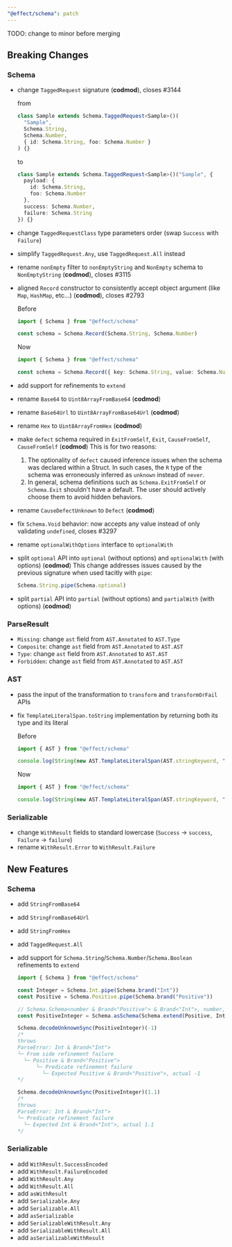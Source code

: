 ```yaml
---
"@effect/schema": patch
---
```


TODO: change to minor before merging

## Breaking Changes

### Schema

- change `TaggedRequest` signature (**codmod**), closes #3144

  from

  ```ts
  class Sample extends Schema.TaggedRequest<Sample>()(
    "Sample",
    Schema.String,
    Schema.Number,
    { id: Schema.String, foo: Schema.Number }
  ) {}
  ```

  to

  ```ts
  class Sample extends Schema.TaggedRequest<Sample>()("Sample", {
    payload: {
      id: Schema.String,
      foo: Schema.Number
    },
    success: Schema.Number,
    failure: Schema.String
  }) {}
  ```

- change `TaggedRequestClass` type parameters order (swap `Success` with `Failure`)
- simplify `TaggedRequest.Any`, use `TaggedRequest.All` instead
- rename `nonEmpty` filter to `nonEmptyString` and `NonEmpty` schema to `NonEmptyString` (**codmod**), closes #3115
- aligned `Record` constructor to consistently accept object argument (like `Map`, `HashMap`, etc...) (**codmod**), closes #2793

  Before

  ```ts
  import { Schema } from "@effect/schema"

  const schema = Schema.Record(Schema.String, Schema.Number)
  ```

  Now

  ```ts
  import { Schema } from "@effect/schema"

  const schema = Schema.Record({ key: Schema.String, value: Schema.Number })
  ```

- add support for refinements to `extend`
- rename `Base64` to `Uint8ArrayFromBase64` (**codmod**)
- rename `Base64Url` to `Uint8ArrayFromBase64Url` (**codmod**)
- rename `Hex` to `Uint8ArrayFromHex` (**codmod**)
- make `defect` schema required in `ExitFromSelf`, `Exit`, `CauseFromSelf`, `CauseFromSelf` (**codmod**)
  This is for two reasons:

  1. The optionality of `defect` caused inference issues when the schema was declared within a Struct. In such cases, the `R` type of the schema was erroneously inferred as `unknown` instead of `never`.
  2. In general, schema definitions such as `Schema.ExitFromSelf` or `Schema.Exit` shouldn't have a default. The user should actively choose them to avoid hidden behaviors.

- rename `CauseDefectUnknown` to `Defect` (**codmod**)
- fix `Schema.Void` behavior: now accepts any value instead of only validating `undefined`, closes #3297
- rename `optionalWithOptions` interface to `optionalWith`
- split `optional` API into `optional` (without options) and `optionalWith` (with options) (**codmod**)
  This change addresses issues caused by the previous signature when used tacitly with `pipe`:

  ```ts
  Schema.String.pipe(Schema.optional)
  ```

- split `partial` API into `partial` (without options) and `partialWith` (with options) (**codmod**)

### ParseResult

- `Missing`: change `ast` field from `AST.Annotated` to `AST.Type`
- `Composite`: change `ast` field from `AST.Annotated` to `AST.AST`
- `Type`: change `ast` field from `AST.Annotated` to `AST.AST`
- `Forbidden`: change `ast` field from `AST.Annotated` to `AST.AST`

### AST

- pass the input of the transformation to `transform` and `transformOrFail` APIs
- fix `TemplateLiteralSpan.toString` implementation by returning both its type and its literal

  Before

  ```ts
  import { AST } from "@effect/schema"

  console.log(String(new AST.TemplateLiteralSpan(AST.stringKeyword, "a"))) // ${string}
  ```

  Now

  ```ts
  import { AST } from "@effect/schema"

  console.log(String(new AST.TemplateLiteralSpan(AST.stringKeyword, "a"))) // ${string}a
  ```

### Serializable

- change `WithResult` fields to standard lowercase (`Success` -> `success`, `Failure` -> `failure`)
- rename `WithResult.Error` to `WithResult.Failure`

## New Features

### Schema

- add `StringFromBase64`
- add `StringFromBase64Url`
- add `StringFromHex`
- add `TaggedRequest.All`
- add support for `Schema.String`/`Schema.Number`/`Schema.Boolean` refinements to `extend`

  ```ts
  import { Schema } from "@effect/schema"

  const Integer = Schema.Int.pipe(Schema.brand("Int"))
  const Positive = Schema.Positive.pipe(Schema.brand("Positive"))

  // Schema.Schema<number & Brand<"Positive"> & Brand<"Int">, number, never>
  const PositiveInteger = Schema.asSchema(Schema.extend(Positive, Integer))

  Schema.decodeUnknownSync(PositiveInteger)(-1)
  /*
  throws
  ParseError: Int & Brand<"Int">
  └─ From side refinement failure
    └─ Positive & Brand<"Positive">
        └─ Predicate refinement failure
          └─ Expected Positive & Brand<"Positive">, actual -1
  */

  Schema.decodeUnknownSync(PositiveInteger)(1.1)
  /*
  throws
  ParseError: Int & Brand<"Int">
  └─ Predicate refinement failure
    └─ Expected Int & Brand<"Int">, actual 1.1
  */
  ```

### Serializable

- add `WithResult.SuccessEncoded`
- add `WithResult.FailureEncoded`
- add `WithResult.Any`
- add `WithResult.All`
- add `asWithResult`
- add `Serializable.Any`
- add `Serializable.All`
- add `asSerializable`
- add `SerializableWithResult.Any`
- add `SerializableWithResult.All`
- add `asSerializableWithResult`
